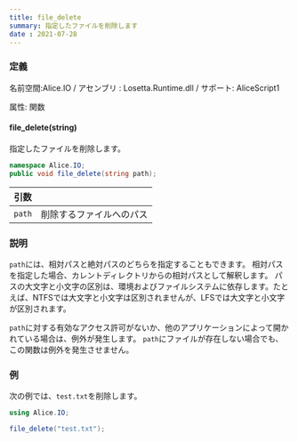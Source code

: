 ```yaml
---
title: file_delete
summary: 指定したファイルを削除します
date : 2021-07-28
---
```

### 定義
名前空間:Alice.IO / アセンブリ : Losetta.Runtime.dll / サポート: AliceScript1

属性: 関数

#### file_delete(string)

指定したファイルを削除します。

```cs title="AliceScript"
namespace Alice.IO;
public void file_delete(string path);
```

|引数| |
|-|-|
|`path`|削除するファイルへのパス|

### 説明
`path`には、相対パスと絶対パスのどちらを指定することもできます。
相対パスを指定した場合、カレントディレクトリからの相対パスとして解釈します。
パスの大文字と小文字の区別は、環境およびファイルシステムに依存します。たとえば、NTFSでは大文字と小文字は区別されませんが、LFSでは大文字と小文字が区別されます。

`path`に対する有効なアクセス許可がないか、他のアプリケーションによって開かれている場合は、例外が発生します。
`path`にファイルが存在しない場合でも、この関数は例外を発生させません。
### 例
次の例では、`test.txt`を削除します。

```cs title="AliceScript"
using Alice.IO;

file_delete("test.txt");
```
